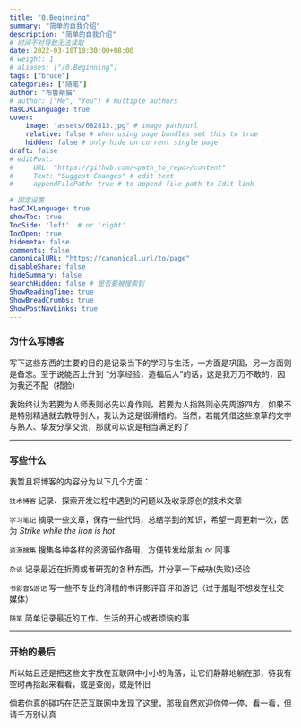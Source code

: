 ```yaml
---
title: "0.Beginning"
summary: "简单的自我介绍"
description: "简单的自我介绍"
# 时间不对导致无法读取
date: 2022-03-10T10:30:00+08:00
# weight: 1
# aliases: ["/0.Beginning"]
tags: ["bruce"]
categories: ["随笔"]
author: "布鲁斯猫"
# author: ["Me", "You"] # multiple authors
hasCJKLanguage: true
cover:
    image: "assets/682813.jpg" # image path/url
    relative: false # when using page bundles set this to true
    hidden: false # only hide on current single page
draft: false
# editPost:
#     URL: "https://github.com/<path_to_repo>/content"
#     Text: "Suggest Changes" # edit text
#     appendFilePath: true # to append file path to Edit link

# 固定设置
hasCJKLanguage: true
showToc: true
TocSide: 'left'  # or 'right'
TocOpen: true
hidemeta: false
comments: false
canonicalURL: "https://canonical.url/to/page"
disableShare: false
hideSummary: false
searchHidden: false	# 是否要被搜索到
ShowReadingTime: true
ShowBreadCrumbs: true
ShowPostNavLinks: true
---
```




### 为什么写博客

写下这些东西的主要的目的是记录当下的学习与生活，一方面是巩固，另一方面则是备忘。至于说能否上升到 “分享经验，造福后人”的话，这是我万万不敢的，因为我还不配（捂脸)

我始终认为若要为人师表则必先以身作则，若要为人指路则必先周游四方，如果不是特别精通就去教导别人，我认为这是很滑稽的。当然，若能凭借这些潦草的文字与熟人、挚友分享交流，那就可以说是相当满足的了

---

### 写些什么

我暂且将博客的内容分为以下几个方面：

`技术博客` 记录、探索开发过程中遇到的问题以及收录原创的技术文章

`学习笔记` 摘录一些文章，保存一些代码，总结学到的知识，希望一周更新一次，因为 *Strike while the iron is hot*

`资源搜集` 搜集各种各样的资源留作备用，方便转发给朋友 or 同事

`杂谈` 记录最近在折腾或者研究的各种东西，并分享一下~~成功~~(失败)经验

`书影音&游记` 写一些不专业的滑稽的书评影评音评和游记（过于羞耻不想发在社交媒体）

`随笔` 简单记录最近的工作、生活的开心或者烦恼的事

---

### 开始的最后

所以姑且还是把这些文字放在互联网中小小的角落，让它们静静地躺在那，待我有空时再拾起来看看，或是查阅，或是怀旧

倘若你真的碰巧在茫茫互联网中发现了这里，那我自然欢迎你停一停，看一看，但请千万别认真
